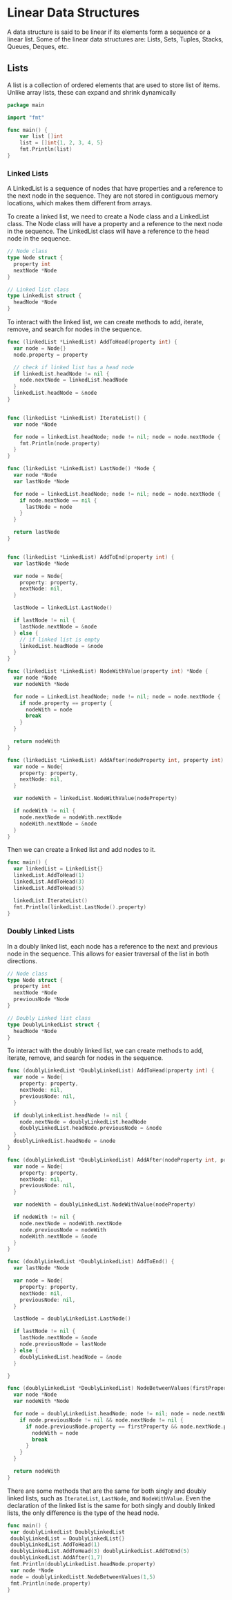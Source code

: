 # Linear Data Structures

A data structure is said to be linear if its elements form a sequence or a linear list. Some of the linear data structures are: Lists, Sets, Tuples, Stacks, Queues, Deques, etc.

## Lists

A list is a collection of ordered elements that are used to store list of items. Unlike array lists, these can expand and shrink dynamically

```go
package main

import "fmt"

func main() {
    var list []int
    list = []int{1, 2, 3, 4, 5}
    fmt.Println(list)
}
```

### Linked Lists

A LinkedList is a sequence of nodes that have properties and a reference to the next node in the sequence. They are not stored in contiguous memory locations, which makes them different from arrays.

To create a linked list, we need to create a Node class and a LinkedList class. The Node class will have a property and a reference to the next node in the sequence. The LinkedList class will have a reference to the head node in the sequence.

```go
// Node class
type Node struct {
  property int
  nextNode *Node
}

// Linked list class
type LinkedList struct {
  headNode *Node
}
```

To interact with the linked list, we can create methods to add, iterate, remove, and search for nodes in the sequence.

```go
func (linkedList *LinkedList) AddToHead(property int) {
  var node = Node{}
  node.property = property

  // check if linked list has a head node
  if linkedList.headNode != nil {
    node.nextNode = linkedList.headNode
  }
  linkedList.headNode = &node
}


func (linkedList *LinkedList) IterateList() {
  var node *Node

  for node = linkedList.headNode; node != nil; node = node.nextNode {
    fmt.Println(node.property)
  }
}

func (linkedList *LinkedList) LastNode() *Node {
  var node *Node
  var lastNode *Node

  for node = linkedList.headNode; node != nil; node = node.nextNode {
    if node.nextNode == nil {
      lastNode = node
    }
  }

  return lastNode
}


func (linkedList *LinkedList) AddToEnd(property int) {
  var lastNode *Node

  var node = Node{
    property: property,
    nextNode: nil,
  }

  lastNode = linkedList.LastNode()

  if lastNode != nil {
    lastNode.nextNode = &node
  } else {
    // if linked list is empty
    linkedList.headNode = &node
  }
}

func (linkedList *LinkedList) NodeWithValue(property int) *Node {
  var node *Node
  var nodeWith *Node

  for node = LinkedList.headNode; node != nil; node = node.nextNode {
    if node.property == property {
      nodeWith = node
      break
    }
  }

  return nodeWith
}

func (linkedList *LinkedList) AddAfter(nodeProperty int, property int) {
  var node = Node{
    property: property,
    nextNode: nil,
  }

  var nodeWith = linkedList.NodeWithValue(nodeProperty)

  if nodeWith != nil {
    node.nextNode = nodeWith.nextNode
    nodeWith.nextNode = &node
  }
}
```

Then we can create a linked list and add nodes to it.

```go
func main() {
  var linkedList = LinkedList{}
  linkedList.AddToHead(1)
  linkedList.AddToHead(3)
  linkedList.AddToHead(5)

  linkedList.IterateList()
  fmt.Println(linkedList.LastNode().property)
}
```

### Doubly Linked Lists

In a doubly linked list, each node has a reference to the next and previous node in the sequence. This allows for easier traversal of the list in both directions.

```go
// Node class
type Node struct {
  property int
  nextNode *Node
  previousNode *Node
}

// Doubly Linked list class
type DoublyLinkedList struct {
  headNode *Node
}
```

To interact with the doubly linked list, we can create methods to add, iterate, remove, and search for nodes in the sequence.

```go
func (doublyLinkedList *DoublyLinkedList) AddToHead(property int) {
  var node = Node{
    property: property,
    nextNode: nil,
    previousNode: nil,
  }

  if doublyLinkedList.headNode != nil {
    node.nextNode = doublyLinkedList.headNode
    doublyLinkedList.headNode.previousNode = &node
  }
  doublyLinkedList.headNode = &node
}

func (doublyLinkedList *DoublyLinkedList) AddAfter(nodeProperty int, property int) {
  var node = Node{
    property: property,
    nextNode: nil,
    previousNode: nil,
  }

  var nodeWith = doublyLinkedList.NodeWithValue(nodeProperty)

  if nodeWith != nil {
    node.nextNode = nodeWith.nextNode
    node.previousNode = nodeWith
    nodeWith.nextNode = &node
  }
}

func (doublyLinkedList *DoublyLinkedList) AddToEnd() {
  var lastNode *Node

  var node = Node{
    property: property,
    nextNode: nil,
    previousNode: nil,
  }

  lastNode = doublyLinkedList.LastNode()

  if lastNode != nil {
    lastNode.nextNode = &node
    node.previousNode = lastNode
  } else {
    doublyLinkedList.headNode = &node
  }

}

func (doublyLinkedList *DoublyLinkedList) NodeBetweenValues(firstProperty int, secondProperty int) *Node {
  var node *Node
  var nodeWith *Node

  for node = doublyLinkedList.headNode; node != nil; node = node.nextNode {
    if node.previousNode != nil && node.nextNode != nil {
      if node.previousNode.property == firstProperty && node.nextNode.property == secondProperty {
        nodeWith = node
        break
      }
    }
  }

  return nodeWith
}

```

There are some methods that are the same for both singly and doubly linked lists, such as `IterateList`, `LastNode`, and `NodeWithValue`. Even the declaration of the linked list is the same for both singly and doubly linked lists, the only difference is the type of the head node.

```go
func main() {
 var doublyLinkedList DoublyLinkedList
 doublyLinkedList = DoublyLinkedList{}
 doublyLinkedList.AddToHead(1)
 doublyLinkedList.AddToHead(3) doublyLinkedList.AddToEnd(5)
 doublyLinkedList.AddAfter(1,7)
 fmt.Println(doublyLinkedList.headNode.property)
 var node *Node
 node = doublyLinkedListt.NodeBetweenValues(1,5)
 fmt.Println(node.property)
}
```
